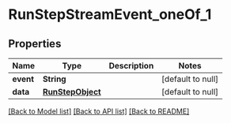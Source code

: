 # RunStepStreamEvent_oneOf_1
## Properties

| Name | Type | Description | Notes |
|------------ | ------------- | ------------- | -------------|
| **event** | **String** |  | [default to null] |
| **data** | [**RunStepObject**](RunStepObject.md) |  | [default to null] |

[[Back to Model list]](../README.md#documentation-for-models) [[Back to API list]](../README.md#documentation-for-api-endpoints) [[Back to README]](../README.md)

